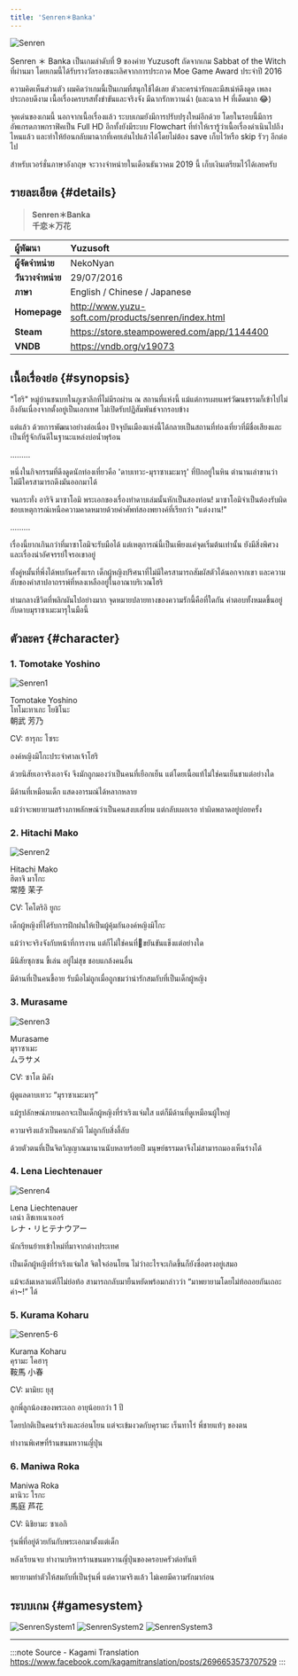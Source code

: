 ```yaml
---
title: 'Senren＊Banka'
---
```


![Senren](https://res.cloudinary.com/kagamiweb/image/upload/v1631600268/visualnovel/preview/senren.jpg)

Senren ＊ Banka เป็นเกมลำดับที่ 9 ของค่าย Yuzusoft ถัดจากเกม Sabbat of the Witch ที่ผ่านมา โดยเกมนี้ได้รับรางวัลรองชนะเลิศจากการประกวด Moe Game Award ประจำปี 2016

ความคิดเห็นส่วนตัว ผมคิดว่าเกมนี้เป็นเกมที่สนุกใช้ได้เลย ตัวละครน่ารักและมีสเน่ห์ดึงดูด เพลงประกอบดีงาม เนื้อเรื่องครบรสทั้งขำขันและจริงจัง มีฉากรักหวานฉ่ำ (และฉาก H ที่เด็ดมาก 😂)

จุดเด่นของเกมนี้ นอกจากเนื้อเรื่องแล้ว ระบบเกมยังมีการปรับปรุงใหม่อีกด้วย โดยในรอบนี้มีการอัพเกรดภาพกราฟิคเป็น Full HD อีกทั้งยังมีระบบ Flowchart ที่ทำให้เรารู้ว่าเนื้อเรื่องดำเนินไปถึงไหนแล้ว และทำให้ย้อนกลับมาฉากที่เคยเล่นไปแล้วได้โดยไม่ต้อง save เก็บไว้หรือ skip รัวๆ อีกต่อไป

สำหรับเวอร์ชั่นภาษาอังกฤษ จะวางจำหน่ายในเดือนธันวาคม 2019 นี้ เก็บเงินเตรียมไว้ได้เลยครับ

## รายละเอียด {#details}

> **Senren＊Banka**  
> **千恋＊万花**

| ผู้พัฒนา | Yuzusoft |
| :---- | :---- |
| **ผู้จัดจำหน่าย** | NekoNyan |
| **วันวางจำหน่าย** | 29/07/2016 |
| **ภาษา** | English / Chinese / Japanese |
| **Homepage** | http://www.yuzu-soft.com/products/senren/index.html |
| **Steam** | https://store.steampowered.com/app/1144400 |
| **VNDB** | https://vndb.org/v19073 |

## เนื้อเรื่องย่อ {#synopsis}

"โฮริ" หมู่บ้านชนบทในภูเขาลึกที่ไม่มีรถผ่าน
ณ สถานที่แห่งนี้ แม้แต่การเผยแพร่วัฒนธรรมก็เข้าไปไม่ถึงอันเนื่องจากตั้งอยู่เป็นเอกเทศ ไม่เปิดรับปฏิสัมพันธ์จากรอบข้าง

แต่แล้ว ด้วยการพัฒนาอย่างต่อเนื่อง ปัจจุบันเมืองแห่งนี้ได้กลายเป็นสถานที่ท่องเที่ยวที่มีชื่อเสียงและเป็นที่รู้จักกันดีในฐานะแหล่งบ่อน้ำพุร้อน

.........

หนึ่งในกิจกรรมที่ดึงดูดนักท่องเที่ยวคือ 'ดาบเทวะ-มุราซาเมะมารุ' ที่ปักอยู่ในหิน ตำนานเล่าขานว่าไม่มีใครสามารถดึงมันออกมาได้

จนกระทั่ง อาริจิ มาซาโอมิ พระเอกของเรื่องทำดาบเล่มนั้นหักเป็นสองท่อน!
มาซาโอมิจำเป็นต้องรับผิดชอบเหตุการณ์เหนือความคาดหมายด้วยคำศัพท์สองพยางค์ที่เรียกว่า "แต่งงาน!"

.........

เรื่องนี้ยากเกินกว่าที่มาซาโอมิจะรับมือได้ แต่เหตุการณ์นี้เป็นเพียงแค่จุดเริ่มต้นเท่านั้น ยังมีสิ่งพิศวงและเรื่องน่าอัศจรรย์ใจรอเขาอยู่

ทั้งคู่หมั้นที่พึ่งได้พบกันครั้งแรก 
เด็กผู้หญิงปริศนาที่ไม่มีใครสามารถสัมผัสตัวได้นอกจากเขา 
และความลับของคำสาปอาถรรพ์ที่หลงเหลืออยู่ในอาณาบริเวณโฮริ

ท่ามกลางชีวิตที่พลิกผันไปอย่างมาก จุดหมายปลายทางของความรักนี้คือที่ใดกัน
คำตอบทั้งหมดขึ้นอยู่กับดาบมุราซาเมะมารุในมือนี้

## ตัวละคร {#character}

### 1. Tomotake Yoshino

![Senren1](https://res.cloudinary.com/kagamiweb/image/upload/v1631600268/visualnovel/preview/senren_character1.jpg)

Tomotake Yoshino  
โทโมะทาเกะ โยชิโนะ  
朝武 芳乃

CV: ฮารุกะ โซระ

องค์หญิงมิโกะประจำศาลเจ้าโฮริ

ด้วยนิสัยเอาจริงเอาจัง จึงมักถูกมองว่าเป็นคนที่เยือกเย็น แต่โดยเนื้อแท้ไม่ใช่คนเย็นชาแต่อย่างใด

มีด้านที่เหมือนเด็ก แสดงอารมณ์ได้หลากหลาย

แม้ว่าจะพยายามสร้างภาพลักษณ์ว่าเป็นคนสงบเสงี่ยม แต่กลับเผอเรอ ทำผิดพลาดอยู่บ่อยครั้ง

### 2. Hitachi Mako

![Senren2](https://res.cloudinary.com/kagamiweb/image/upload/v1631600268/visualnovel/preview/senren_character2.jpg)

Hitachi Mako  
ฮิตาจิ มาโกะ  
常陸 茉子

CV: โคโตริอิ ยูกะ

เด็กผู้หญิงที่ได้รับการฝึกฝนให้เป็นผู้คุ้มกันองค์หญิงมิโกะ

แม้ว่าจะจริงจังกับหน้าที่การงาน แต่ก็ไม่ใช่คนที่ขยันขันแข็งแต่อย่างใด

มีนิสัยซุกซน ขี้เล่น อยู่ไม่สุข ชอบแกล้งคนอื่น

มีด้านที่เป็นคนขี้อาย รับมือไม่ถูกเมื่อถูกชมว่าน่ารักสมกับที่เป็นเด็กผู้หญิง

### 3. Murasame

![Senren3](https://res.cloudinary.com/kagamiweb/image/upload/v1631600268/visualnovel/preview/senren_character3.jpg)

Murasame  
มุราซาเมะ  
ムラサメ

CV: ซาโต มิคัง

ผู้ดูแลดาบเทวะ “มุราซาเมะมารุ”

แม้รูปลักษณ์ภายนอกจะเป็นเด็กผู้หญิงที่ร่าเริงแจ่มใส แต่ก็มีด้านที่ดูเหมือนผู้ใหญ่

ความจริงแล้วเป็นคนกลัวผี ไม่ถูกกับสิ่งลี้ลับ

ด้วยตัวตนที่เป็นจิตวิญญาณมานานนับหลายร้อยปี มนุษย์ธรรมดาจึงไม่สามารถมองเห็นร่างได้

### 4. Lena Liechtenauer

![Senren4](https://res.cloudinary.com/kagamiweb/image/upload/v1631600268/visualnovel/preview/senren_character4.jpg)

Lena Liechtenauer  
เลน่า ลิชเทเนาเออร์  
レナ・リヒテナウアー

นักเรียนย้ายเข้าใหม่ที่มาจากต่างประเทศ

เป็นเด็กผู้หญิงที่ร่าเริงแจ่มใส จิตใจอ่อนโยน ไม่ว่าอะไรจะเกิดขึ้นก็ยังซื่อตรงอยู่เสมอ

แม้จะล้มเหลวแต่ก็ไม่ย่อท้อ สามารถกลับมายืนหยัดพร้อมกล่าวว่า “มาพยายามโดยไม่ท้อถอยกันเถอะค่า~!” ได้

### 5. Kurama Koharu

![Senren5-6](https://res.cloudinary.com/kagamiweb/image/upload/v1631600268/visualnovel/preview/senren_character5-6.jpg)

Kurama Koharu  
คุรามะ โคฮารุ  
鞍馬 小春

CV: มามิยะ ยุสุ

ลูกพี่ลูกน้องของพระเอก อายุน้อยกว่า 1 ปี

โดยปกติเป็นคนร่าเริงและอ่อนโยน แต่จะเข้มงวดกับคุรามะ เร็นทาโร่ พี่ชายแท้ๆ ของตน

ทำงานพิเศษที่ร้านขนมหวานญี่ปุ่น

### 6. Maniwa Roka

Maniwa Roka  
มานิวะ โรกะ  
馬庭 芦花

CV: นิชิยามะ ซาเอกิ

รุ่นพี่ที่อยู่ด้วยกันกับพระเอกมาตั้งแต่เด็ก

หลังเรียนจบ ทำงานบริหารร้านขนมหวานญี่ปุ่นของครอบครัวต่อทันที

พยายามทำตัวให้สมกับที่เป็นรุ่นพี่ แต่ความจริงแล้ว ไม่เคยมีความรักมาก่อน

## ระบบเกม {#gamesystem}

![SenrenSystem1](https://res.cloudinary.com/kagamiweb/image/upload/v1631600273/visualnovel/preview/senren_gamesystem1.jpg)
![SenrenSystem2](https://res.cloudinary.com/kagamiweb/image/upload/v1631600268/visualnovel/preview/senren_gamesystem2.jpg)
![SenrenSystem3](https://res.cloudinary.com/kagamiweb/image/upload/v1631600268/visualnovel/preview/senren_gamesystem3.jpg)

---
:::note Source - Kagami Translation
https://www.facebook.com/kagamitranslation/posts/2696653573707529
:::